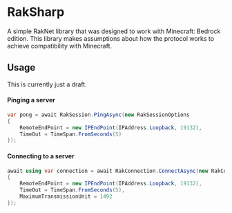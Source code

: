 # RakSharp
A simple RakNet library that was designed to work with Minecraft: Bedrock edition. 
This library makes assumptions about how the protocol works to achieve compatibility with Minecraft.

## Usage
This is currently just a draft.

#### Pinging a server
```cs
var pong = await RakSession.PingAsync(new RakSessionOptions
{
    RemoteEndPoint = new IPEndPoint(IPAddress.Loopback, 19132),
    TimeOut = TimeSpan.FromSeconds(5)
});
```

#### Connecting to a server
```cs
await using var connection = await RakConnection.ConnectAsync(new RakConnectionOptions
{
    RemoteEndPoint = new IPEndPoint(IPAddress.Loopback, 19132),
    TimeOut = TimeSpan.FromSeconds(5),
    MaximumTransmissionUnit = 1492
});
```